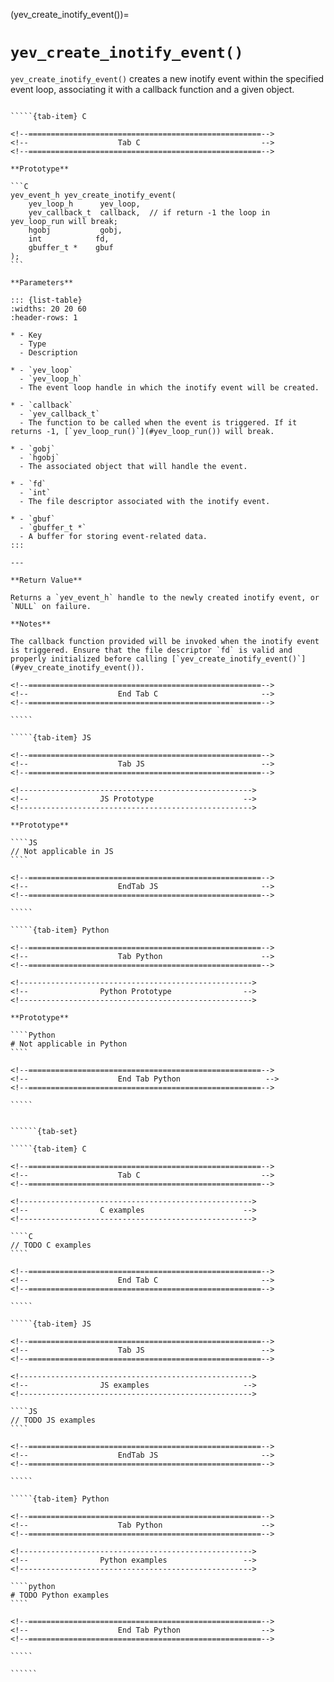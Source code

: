 <!-- ============================================================== -->
(yev_create_inotify_event())=
# `yev_create_inotify_event()`
<!-- ============================================================== -->

`yev_create_inotify_event()` creates a new inotify event within the specified event loop, associating it with a callback function and a given object.

<!------------------------------------------------------------>
<!--                    Prototypes                          -->
<!------------------------------------------------------------>

``````{tab-set}

`````{tab-item} C

<!--====================================================-->
<!--                    Tab C                           -->
<!--====================================================-->

**Prototype**

```C
yev_event_h yev_create_inotify_event(
    yev_loop_h      yev_loop,
    yev_callback_t  callback,  // if return -1 the loop in yev_loop_run will break;
    hgobj           gobj,
    int            fd,
    gbuffer_t *    gbuf
);
```

**Parameters**

::: {list-table}
:widths: 20 20 60
:header-rows: 1

* - Key
  - Type
  - Description

* - `yev_loop`
  - `yev_loop_h`
  - The event loop handle in which the inotify event will be created.

* - `callback`
  - `yev_callback_t`
  - The function to be called when the event is triggered. If it returns -1, [`yev_loop_run()`](#yev_loop_run()) will break.

* - `gobj`
  - `hgobj`
  - The associated object that will handle the event.

* - `fd`
  - `int`
  - The file descriptor associated with the inotify event.

* - `gbuf`
  - `gbuffer_t *`
  - A buffer for storing event-related data.
:::

---

**Return Value**

Returns a `yev_event_h` handle to the newly created inotify event, or `NULL` on failure.

**Notes**

The callback function provided will be invoked when the inotify event is triggered. Ensure that the file descriptor `fd` is valid and properly initialized before calling [`yev_create_inotify_event()`](#yev_create_inotify_event()).

<!--====================================================-->
<!--                    End Tab C                       -->
<!--====================================================-->

`````

`````{tab-item} JS

<!--====================================================-->
<!--                    Tab JS                          -->
<!--====================================================-->

<!---------------------------------------------------->
<!--                JS Prototype                    -->
<!---------------------------------------------------->

**Prototype**

````JS
// Not applicable in JS
````

<!--====================================================-->
<!--                    EndTab JS                       -->
<!--====================================================-->

`````

`````{tab-item} Python

<!--====================================================-->
<!--                    Tab Python                      -->
<!--====================================================-->

<!---------------------------------------------------->
<!--                Python Prototype                -->
<!---------------------------------------------------->

**Prototype**

````Python
# Not applicable in Python
````

<!--====================================================-->
<!--                    End Tab Python                   -->
<!--====================================================-->

`````

``````

<!------------------------------------------------------------>
<!--                    Examples                            -->
<!------------------------------------------------------------>

```````{dropdown} Examples

``````{tab-set}

`````{tab-item} C

<!--====================================================-->
<!--                    Tab C                           -->
<!--====================================================-->

<!---------------------------------------------------->
<!--                C examples                      -->
<!---------------------------------------------------->

````C
// TODO C examples
````

<!--====================================================-->
<!--                    End Tab C                       -->
<!--====================================================-->

`````

`````{tab-item} JS

<!--====================================================-->
<!--                    Tab JS                          -->
<!--====================================================-->

<!---------------------------------------------------->
<!--                JS examples                     -->
<!---------------------------------------------------->

````JS
// TODO JS examples
````

<!--====================================================-->
<!--                    EndTab JS                       -->
<!--====================================================-->

`````

`````{tab-item} Python

<!--====================================================-->
<!--                    Tab Python                      -->
<!--====================================================-->

<!---------------------------------------------------->
<!--                Python examples                 -->
<!---------------------------------------------------->

````python
# TODO Python examples
````

<!--====================================================-->
<!--                    End Tab Python                  -->
<!--====================================================-->

`````

``````

```````
